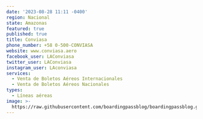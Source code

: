 ```yaml
---
date: '2023-08-28 11:11 -0400'
region: Nacional
state: Amazonas
featured: true
published: true
title: Conviasa
phone_number: +58 0-500-CONVIASA
website: www.conviasa.aero
facebook_user: LAConviasa
twitter_user: LAConviasa
instagram_user: LAconviasa
services:
  - Venta de Boletos Aéreos Internacionales
  - Venta de Boletos Aéreos Nacionales
types:
  - Líneas aéreas
image: >-
  https://raw.githubusercontent.com/boardingpassblog/boardingpassblog.github.io/main/assets/images/Conviasa-Logo.jpg
---
```

